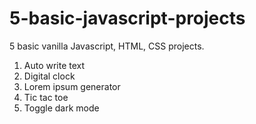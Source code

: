 # 5-basic-javascript-projects
5 basic vanilla Javascript, HTML, CSS projects.

1. Auto write text
2. Digital clock
3. Lorem ipsum generator
4. Tic tac toe
5. Toggle dark mode
